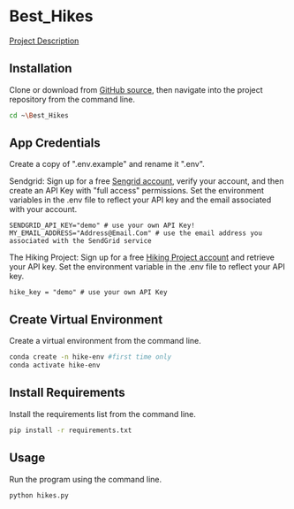 # Best_Hikes

[Project Description](https://github.com/prof-rossetti/nyu-info-2335-201905/tree/master/projects/freestyle)

## Installation
Clone or download from [GitHub source](https://github.com/DS5507/Best_Hikes), then navigate into the project repository from the command line.

```sh
cd ~\Best_Hikes
```

## App Credentials
Create a copy of ".env.example" and rename it ".env".  

Sendgrid:
Sign up for a free [Sengrid account](https://signup.sendgrid.com/), verify your account, and then create an API Key with "full access" permissions.  Set the environment variables in the .env file to reflect your API key and the email associated with your account.

```
SENDGRID_API_KEY="demo" # use your own API Key!
MY_EMAIL_ADDRESS="Address@Email.Com" # use the email address you associated with the SendGrid service
```

The Hiking Project:
Sign up for a free [Hiking Project account](https://www.hikingproject.com/data) and retrieve your API key.  Set the environment variable in the .env file to reflect your API key.

```
hike_key = "demo" # use your own API Key
```


## Create Virtual Environment
Create a virtual environment from the command line.
```sh
conda create -n hike-env #first time only
conda activate hike-env
```

## Install Requirements
Install the requirements list from the command line.
```sh
pip install -r requirements.txt
```

## Usage
Run the program using the command line.
```sh
python hikes.py
```